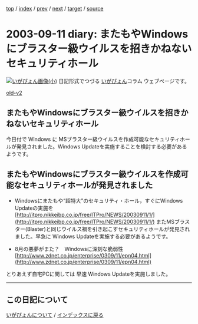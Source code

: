 [top](https://igapyon.github.io/diary/) 
 / [index](https://igapyon.github.io/diary/2003/index.html) 
 / [prev](https://igapyon.github.io/diary/2003/ig030910.html) 
 / [next](https://igapyon.github.io/diary/2003/ig030924.html) 
 / [target](https://igapyon.github.io/diary/2003/ig030911.html) 
 / [source](https://github.com/igapyon/diary/blob/gh-pages/2003/ig030911.html.src.md) 

2003-09-11 diary: またもやWindowsにブラスター級ウイルスを招きかねないセキュリティホール
=====================================================================================================
[![いがぴょん画像(小)](https://igapyon.github.io/diary/images/iga200306s.jpg "いがぴょん")](https://igapyon.github.io/diary/memo/memoigapyon.html) 日記形式でつづる [いがぴょん](https://igapyon.github.io/diary/memo/memoigapyon.html)コラム ウェブページです。

[old-v2](ig030911-orig.html)

## またもやWindowsにブラスター級ウイルスを招きかねないセキュリティホール

今日付で Windows に MSブラスター級ウイルスを作成可能なセキュリティホールが発見されました。Windows Updateを実施することを検討する必要があるようです。


## またもやWindowsにブラスター級ウイルスを作成可能なセキュリティホールが発見されました

* Windowsにまたもや“超特大”のセキュリティ・ホール，すぐにWindows Updateの実施を
  [http://itpro.nikkeibp.co.jp/free/ITPro/NEWS/20030911/1/](http://itpro.nikkeibp.co.jp/free/ITPro/NEWS/20030911/1/)
  またMSブラスター(Blaster)と同じウイルス禍を引き起こすセキュリティホールが発見されました。早急に Windows Updateを実施する必要があるようです。
  
* 8月の悪夢がまた？　Windowsに深刻な脆弱性
  [http://www.zdnet.co.jp/enterprise/0309/11/epn04.html](http://www.zdnet.co.jp/enterprise/0309/11/epn04.html)

とりあえず自宅PCに関しては 早速 Windows Updateを実施しました。

----------------------------------------------------------------------------------------------------

## この日記について
[いがぴょんについて](https://igapyon.github.io/diary/memo/memoigapyon.html) / [インデックスに戻る](https://igapyon.github.io/diary/idxall.html)
